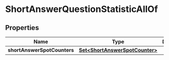 

# ShortAnswerQuestionStatisticAllOf


## Properties

| Name | Type | Description | Notes |
|------------ | ------------- | ------------- | -------------|
|**shortAnswerSpotCounters** | [**Set&lt;ShortAnswerSpotCounter&gt;**](ShortAnswerSpotCounter.md) |  |  [optional] |



